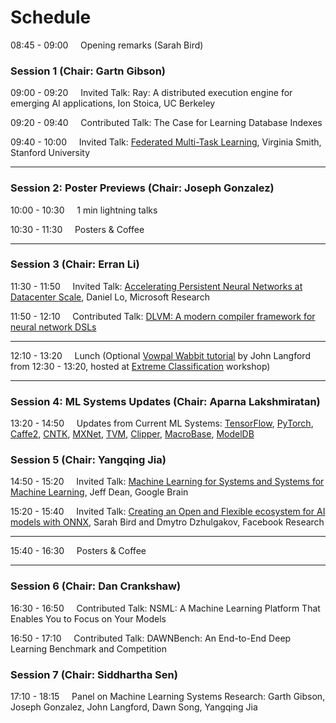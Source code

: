 # Schedule 

08:45 - 09:00 &nbsp;&nbsp;&nbsp;    Opening remarks (Sarah Bird)

### Session 1 (Chair: Gartn Gibson)

09:00 - 09:20 &nbsp;&nbsp;&nbsp;     Invited Talk: Ray: A distributed execution engine for emerging AI applications, Ion Stoica, UC Berkeley

09:20 - 09:40 &nbsp;&nbsp;&nbsp;     Contributed Talk:  The Case for Learning Database Indexes

09:40 - 10:00 &nbsp;&nbsp;&nbsp;     Invited Talk: [Federated Multi-Task Learning](assets/slides/mocha-NIPS.pdf), Virginia Smith, Stanford University

***

### Session 2: Poster Previews (Chair: Joseph Gonzalez)

10:00 - 10:30 &nbsp;&nbsp;&nbsp;    1 min lightning talks

10:30 - 11:30 &nbsp;&nbsp;&nbsp;    Posters & Coffee

***

### Session 3 (Chair: Erran Li)

11:30 - 11:50 &nbsp;&nbsp;&nbsp;    Invited Talk: [Accelerating Persistent Neural Networks at Datacenter Scale](assets/slides/brainwave-nips17.pdf),  Daniel Lo, Microsoft Research

11:50 - 12:10 &nbsp;&nbsp;&nbsp;    Contributed Talk: [DLVM: A modern compiler framework for neural network DSLs](assets/slides/dlvm-nips17.pdf)

***

12:10 - 13:20 &nbsp;&nbsp;&nbsp;    Lunch (Optional [Vowpal Wabbit tutorial](http://hunch.net/?p=8305306) by John Langford from 12:30 - 13:20, hosted at [Extreme Classification](http://manikvarma.org/events/XC17/index.html) workshop)

***

### Session 4: ML Systems Updates (Chair: Aparna Lakshmiratan)

13:20 - 14:50 &nbsp;&nbsp;&nbsp;    Updates from Current ML Systems: [TensorFlow](assets/slides/tensorflow-nips17.pdf), [PyTorch](assets/slides/pytorch-nips17.pdf), [Caffe2](assets/slides/caffe2-nips17.pdf), [CNTK](assets/slides/cntk-nips.pptx), [MXNet](assets/slides/mxnet-sysml-17.pdf), [TVM](assets/slides/TVM-MLSys-NIPS17.pdf), [Clipper](assets/slides/clipper-nips17.pdf), [MacroBase](assets/slides/macrobase-nips17-mlsys.pdf), [ModelDB](assets/slides/modeldb-nips17.pdf)


### Session 5 (Chair: Yangqing Jia)

14:50 - 15:20 &nbsp;&nbsp;&nbsp;    Invited Talk:  [Machine Learning for Systems and Systems for Machine Learning](assets/slides/dean-nips17.pdf), Jeff Dean, Google Brain

15:20 - 15:40 &nbsp;&nbsp;&nbsp;    Invited Talk:  [Creating an Open and Flexible ecosystem for AI models with ONNX](assets/slides/ONNX-workshop.pdf), Sarah Bird and Dmytro Dzhulgakov, Facebook Research

***

15:40 - 16:30 &nbsp;&nbsp;&nbsp;    Posters & Coffee

***

### Session 6 (Chair: Dan Crankshaw)

16:30 - 16:50 &nbsp;&nbsp;&nbsp;    Contributed Talk: NSML: A Machine Learning Platform That Enables You to Focus on Your Models

16:50 - 17:10 &nbsp;&nbsp;&nbsp;    Contributed Talk: DAWNBench: An End-to-End Deep Learning Benchmark and Competition


### Session 7 (Chair: Siddhartha Sen)

17:10 - 18:15 &nbsp;&nbsp;&nbsp;    Panel on Machine Learning Systems Research: Garth Gibson, Joseph Gonzalez, John Langford, Dawn Song, Yangqing Jia
